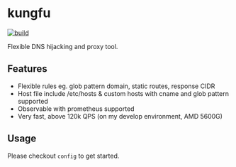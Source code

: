 # kungfu

[![build](https://github.com/yinheli/kungfu/actions/workflows/build.yml/badge.svg)](https://github.com/yinheli/kungfu/actions/workflows/build.yml)

Flexible DNS hijacking and proxy tool.

## Features

- Flexible rules eg. glob pattern domain, static routes, response CIDR
- Host file include /etc/hosts & custom hosts with cname and glob pattern supported
- Observable with prometheus supported
- Very fast, above 120k QPS (on my develop environment, AMD 5600G)

## Usage

Please checkout `config` to get started.
